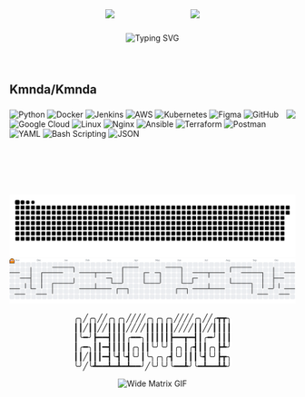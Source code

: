 <div align="center" style="display: flex; align-items: center; justify-content: center; gap: 20px; flex-wrap: wrap;">
  <img src="https://media.tenor.com/-ZYOMJWw_2UAAAAi/cat-cute.gif" height="100" />

  <img src="https://readme-typing-svg.herokuapp.com?font=Fira+Code&size=22&pause=1000&vCenter=true&lines=Welcome+to+my+GitHub!;Cloud+Engineer+in+Progress;Love+Linux%2C+DevOps+%26+Automation" alt="Typing SVG" />

  <img src="https://media.tenor.com/-ZYOMJWw_2UAAAAi/cat-cute.gif" height="100" />
</div>

###

<h2 align="left">Kmnda/Kmnda</h2>

###

<img align="right" height="150" src="https://i.imgflip.com/65efzo.gif" />

###

<div align="left">

![Python](https://img.shields.io/badge/Python-3776AB?style=for-the-badge&logo=python&logoColor=white)
![Docker](https://img.shields.io/badge/Docker-2496ED?style=for-the-badge&logo=docker&logoColor=white)
![Jenkins](https://img.shields.io/badge/Jenkins-D24939?style=for-the-badge&logo=jenkins&logoColor=white)
![AWS](https://img.shields.io/badge/AWS-FF9900?style=for-the-badge&logo=amazonaws&logoColor=white)
![Kubernetes](https://img.shields.io/badge/Kubernetes-326CE5?style=for-the-badge&logo=kubernetes&logoColor=white)
![Figma](https://img.shields.io/badge/Figma-F24E1E?style=for-the-badge&logo=figma&logoColor=white)
![GitHub](https://img.shields.io/badge/GitHub-181717?style=for-the-badge&logo=github&logoColor=white)
![Google Cloud](https://img.shields.io/badge/GCP-4285F4?style=for-the-badge&logo=googlecloud&logoColor=white)
![Linux](https://img.shields.io/badge/Linux-FCC624?style=for-the-badge&logo=linux&logoColor=black)
![Nginx](https://img.shields.io/badge/Nginx-009639?logo=nginx&logoColor=white&style=for-the-badge)
![Ansible](https://img.shields.io/badge/Ansible-000000?logo=ansible&logoColor=white&style=for-the-badge)
![Terraform](https://img.shields.io/badge/Terraform-7B42BC?style=for-the-badge&logo=terraform&logoColor=white)
![Postman](https://img.shields.io/badge/Postman-FF6C37?style=for-the-badge&logo=postman&logoColor=white)
![YAML](https://img.shields.io/badge/YAML-C23A35?style=for-the-badge&logo=yaml&logoColor=white)
![Bash Scripting](https://img.shields.io/badge/Bash_Scripting-4EAA25?logo=gnubash&logoColor=white&style=for-the-badge)
![JSON](https://img.shields.io/badge/JSON-000000?style=for-the-badge&logo=json&logoColor=white)
</div>

###

<br clear="both">

<picture>
  <source media="(prefers-color-scheme: dark)" srcset="https://raw.githubusercontent.com/kmnda/kmnda/output/github-snake-dark.svg" />
  <source media="(prefers-color-scheme: light)" srcset="https://raw.githubusercontent.com/kmnda/kmnda/output/github-snake.svg" />
  <img alt="Snake animation" src="https://raw.githubusercontent.com/kmnda/kmnda/output/github-snake.svg" />
</picture>

<picture>
   <source media="(prefers-color-scheme: dark)" srcset="https://raw.githubusercontent.com/kmnda/kmnda/output/pacman-contribution-graph-dark.svg">
  <img alt="Pacman animation" src="https://raw.githubusercontent.com/kmnda/kmnda/output/pacman-contribution-graph.svg" />
</picture>

<p align="center">
╭╮╱╭╮╱╱╭╮╭╮╱╱╱╱╭╮╭╮╭╮╱╱╱╱╭╮╱╱╭┳┳╮
┃┃╱┃┃╱╱┃┃┃┃╱╱╱╱┃┃┃┃┃┃╱╱╱╱┃┃╱╱┃┃┃┃
┃╰━╯┣━━┫┃┃┃╭━━╮┃┃┃┃┃┣━━┳━┫┃╭━╯┃┃┃
┃╭━╮┃┃━┫┃┃┃┃╭╮┃┃╰╯╰╯┃╭╮┃╭┫┃┃╭╮┣┻╯
┃┃╱┃┃┃━┫╰┫╰┫╰╯┃╰╮╭╮╭┫╰╯┃┃┃╰┫╰╯┣┳╮
╰╯╱╰┻━━┻━┻━┻━━╯╱╰╯╰╯╰━━┻╯╰━┻━━┻┻╯</p>

<div align="center">
  <img  
    src="https://media2.giphy.com/media/v1.Y2lkPTc5MGI3NjExMTBibmpreTJtYXE4aHBoemJydzZ1MWVsNWxlYXloc2d0dThvM3gxYyZlcD12MV9pbnRlcm5hbF9naWZfYnlfaWQmY3Q9Zw/CY3A9zOlZR8uhFbeok/giphy.gif"  
    style="width: 100%; height: 70px; object-fit: cover;"  
    alt="Wide Matrix GIF" />
</div>
